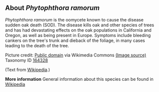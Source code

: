**About *Phytophthora ramorum***
-------------------------
*Phytophthora ramorum* is the oomycete known to cause the disease 
sudden oak death (SOD). The disease kills oak and other species of 
trees and has had devastating effects on the oak populations in 
California and Oregon, as well as being present in Europe. Symptoms 
include bleeding cankers on the tree's trunk and dieback of the 
foliage, in many cases leading to the death of the tree.


Picture credit: [Public domain](https://commons.wikimedia.org/wiki/Main_Page) via Wikimedia Commons [(Image source)](https://en.wikipedia.org/wiki/File:Sudden_Oak_Death.jpg)
Taxonomy ID [164328](https://www.uniprot.org/taxonomy/164328)

(Text from [Wikipedia](https://en.wikipedia.org/).)

**More information**
General information about this species can be found in [Wikipedia](https://en.wikipedia.org/wiki/Phytophthora_ramorum)
